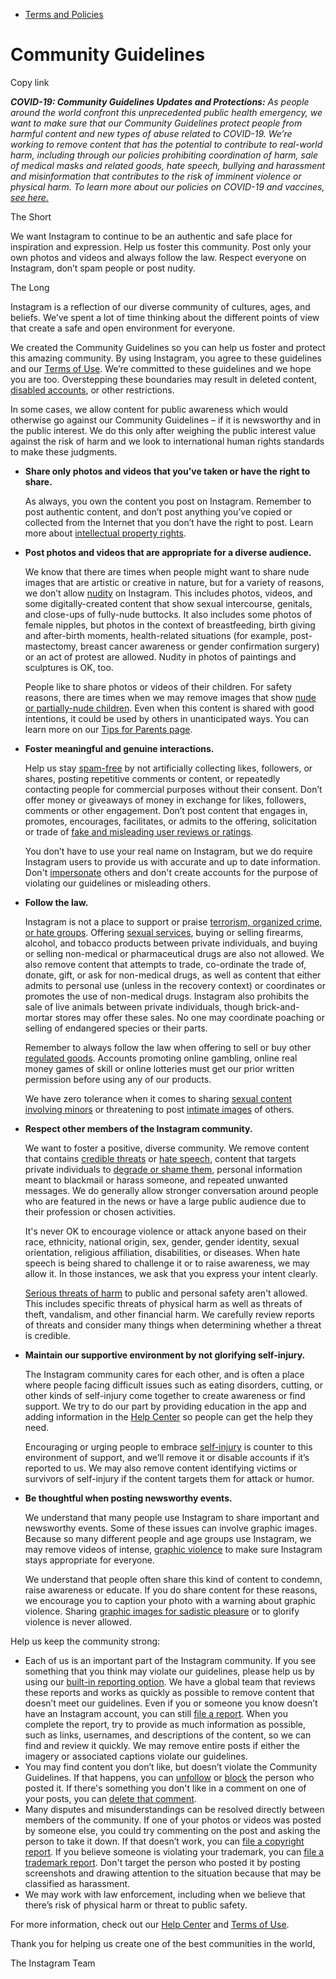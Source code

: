 *   [Terms and Policies](https://help.instagram.com/1417489251945243/?helpref=breadcrumb)

Community Guidelines
====================

Copy link

_**COVID-19: Community Guidelines Updates and Protections:** As people around the world confront this unprecedented public health emergency, we want to make sure that our Community Guidelines protect people from harmful content and new types of abuse related to COVID-19. We’re working to remove content that has the potential to contribute to real-world harm, including through our policies prohibiting coordination of harm, sale of medical masks and related goods, hate speech, bullying and harassment and misinformation that contributes to the risk of imminent violence or physical harm. To learn more about our policies on COVID-19 and vaccines, [see here.](https://help.instagram.com/697825587576762?helpref=faq_content)_

The Short

We want Instagram to continue to be an authentic and safe place for inspiration and expression. Help us foster this community. Post only your own photos and videos and always follow the law. Respect everyone on Instagram, don’t spam people or post nudity.

The Long

Instagram is a reflection of our diverse community of cultures, ages, and beliefs. We’ve spent a lot of time thinking about the different points of view that create a safe and open environment for everyone.

We created the Community Guidelines so you can help us foster and protect this amazing community. By using Instagram, you agree to these guidelines and our [Terms of Use](https://www.instagram.com/legal/terms). We’re committed to these guidelines and we hope you are too. Overstepping these boundaries may result in deleted content, [disabled accounts](https://help.instagram.com/366993040048856?helpref=faq_content), or other restrictions.

In some cases, we allow content for public awareness which would otherwise go against our Community Guidelines – if it is newsworthy and in the public interest. We do this only after weighing the public interest value against the risk of harm and we look to international human rights standards to make these judgments.

*   **Share only photos and videos that you’ve taken or have the right to share.**
    
    As always, you own the content you post on Instagram. Remember to post authentic content, and don’t post anything you’ve copied or collected from the Internet that you don’t have the right to post. Learn more about [intellectual property rights](https://help.instagram.com/126382350847838?helpref=faq_content).
    
*   **Post photos and videos that are appropriate for a diverse audience.**
    
    We know that there are times when people might want to share nude images that are artistic or creative in nature, but for a variety of reasons, we don’t allow [nudity](https://l.instagram.com/?u=https%3A%2F%2Fwww.facebook.com%2Fcommunitystandards%2Fadult_nudity_sexual_activity&e=AT3-nzhw8IB_RbwVFPA7SlrxJpdSm3pmjXdphu3_vbxIuqYXfA22niPUroxM9SellIT6WQS8SWjGtzAniwKZcE4u10LGcX9-PYA75DnkSiJhSoz6l7uX21Z16eMlTSm3DggdrKKeB8xEr0BS3i127xpseQcxU3dVgWNT1g) on Instagram. This includes photos, videos, and some digitally-created content that show sexual intercourse, genitals, and close-ups of fully-nude buttocks. It also includes some photos of female nipples, but photos in the context of breastfeeding, birth giving and after-birth moments, health-related situations (for example, post-mastectomy, breast cancer awareness or gender confirmation surgery) or an act of protest are allowed. Nudity in photos of paintings and sculptures is OK, too.
    
    People like to share photos or videos of their children. For safety reasons, there are times when we may remove images that show [nude or partially-nude children](https://l.instagram.com/?u=https%3A%2F%2Fwww.facebook.com%2Fcommunitystandards%2Fchild_nudity_sexual_exploitation&e=AT3-nzhw8IB_RbwVFPA7SlrxJpdSm3pmjXdphu3_vbxIuqYXfA22niPUroxM9SellIT6WQS8SWjGtzAniwKZcE4u10LGcX9-PYA75DnkSiJhSoz6l7uX21Z16eMlTSm3DggdrKKeB8xEr0BS3i127xpseQcxU3dVgWNT1g). Even when this content is shared with good intentions, it could be used by others in unanticipated ways. You can learn more on our [Tips for Parents page](https://help.instagram.com/154475974694511/?helpref=faq_content).
    
*   **Foster meaningful and genuine interactions.**
    
    Help us stay [spam-free](https://l.instagram.com/?u=https%3A%2F%2Fwww.facebook.com%2Fcommunitystandards%2Fspam&e=AT3-nzhw8IB_RbwVFPA7SlrxJpdSm3pmjXdphu3_vbxIuqYXfA22niPUroxM9SellIT6WQS8SWjGtzAniwKZcE4u10LGcX9-PYA75DnkSiJhSoz6l7uX21Z16eMlTSm3DggdrKKeB8xEr0BS3i127xpseQcxU3dVgWNT1g) by not artificially collecting likes, followers, or shares, posting repetitive comments or content, or repeatedly contacting people for commercial purposes without their consent. Don’t offer money or giveaways of money in exchange for likes, followers, comments or other engagement. Don’t post content that engages in, promotes, encourages, facilitates, or admits to the offering, solicitation or trade of [fake and misleading user reviews or ratings](https://l.instagram.com/?u=https%3A%2F%2Fwww.facebook.com%2Fcommunitystandards%2Ffraud_deception&e=AT3-nzhw8IB_RbwVFPA7SlrxJpdSm3pmjXdphu3_vbxIuqYXfA22niPUroxM9SellIT6WQS8SWjGtzAniwKZcE4u10LGcX9-PYA75DnkSiJhSoz6l7uX21Z16eMlTSm3DggdrKKeB8xEr0BS3i127xpseQcxU3dVgWNT1g).
    
    You don’t have to use your real name on Instagram, but we do require Instagram users to provide us with accurate and up to date information. Don't [impersonate](https://l.instagram.com/?u=https%3A%2F%2Fwww.facebook.com%2Fcommunitystandards%2Fmisrepresentation&e=AT3-nzhw8IB_RbwVFPA7SlrxJpdSm3pmjXdphu3_vbxIuqYXfA22niPUroxM9SellIT6WQS8SWjGtzAniwKZcE4u10LGcX9-PYA75DnkSiJhSoz6l7uX21Z16eMlTSm3DggdrKKeB8xEr0BS3i127xpseQcxU3dVgWNT1g) others and don't create accounts for the purpose of violating our guidelines or misleading others.
    
*   **Follow the law.**
    
    Instagram is not a place to support or praise [terrorism, organized crime, or hate groups](https://l.instagram.com/?u=https%3A%2F%2Fwww.facebook.com%2Fcommunitystandards%2Fdangerous_individuals_organizations&e=AT3-nzhw8IB_RbwVFPA7SlrxJpdSm3pmjXdphu3_vbxIuqYXfA22niPUroxM9SellIT6WQS8SWjGtzAniwKZcE4u10LGcX9-PYA75DnkSiJhSoz6l7uX21Z16eMlTSm3DggdrKKeB8xEr0BS3i127xpseQcxU3dVgWNT1g). Offering [sexual services](https://l.instagram.com/?u=https%3A%2F%2Fwww.facebook.com%2Fcommunitystandards%2Fsexual_solicitation&e=AT3-nzhw8IB_RbwVFPA7SlrxJpdSm3pmjXdphu3_vbxIuqYXfA22niPUroxM9SellIT6WQS8SWjGtzAniwKZcE4u10LGcX9-PYA75DnkSiJhSoz6l7uX21Z16eMlTSm3DggdrKKeB8xEr0BS3i127xpseQcxU3dVgWNT1g), buying or selling firearms, alcohol, and tobacco products between private individuals, and buying or selling non-medical or pharmaceutical drugs are also not allowed. We also remove content that attempts to trade, co-ordinate the trade of, donate, gift, or ask for non-medical drugs, as well as content that either admits to personal use (unless in the recovery context) or coordinates or promotes the use of non-medical drugs. Instagram also prohibits the sale of live animals between private individuals, though brick-and-mortar stores may offer these sales. No one may coordinate poaching or selling of endangered species or their parts.
    
    Remember to always follow the law when offering to sell or buy other [regulated goods](https://l.instagram.com/?u=https%3A%2F%2Fwww.facebook.com%2Fcommunitystandards%2Fregulated_goods&e=AT3-nzhw8IB_RbwVFPA7SlrxJpdSm3pmjXdphu3_vbxIuqYXfA22niPUroxM9SellIT6WQS8SWjGtzAniwKZcE4u10LGcX9-PYA75DnkSiJhSoz6l7uX21Z16eMlTSm3DggdrKKeB8xEr0BS3i127xpseQcxU3dVgWNT1g). Accounts promoting online gambling, online real money games of skill or online lotteries must get our prior written permission before using any of our products.
    
    We have zero tolerance when it comes to sharing [sexual content involving minors](https://l.instagram.com/?u=https%3A%2F%2Fwww.facebook.com%2Fcommunitystandards%2Fchild_nudity_sexual_exploitation&e=AT3-nzhw8IB_RbwVFPA7SlrxJpdSm3pmjXdphu3_vbxIuqYXfA22niPUroxM9SellIT6WQS8SWjGtzAniwKZcE4u10LGcX9-PYA75DnkSiJhSoz6l7uX21Z16eMlTSm3DggdrKKeB8xEr0BS3i127xpseQcxU3dVgWNT1g) or threatening to post [intimate images](https://l.instagram.com/?u=https%3A%2F%2Fwww.facebook.com%2Fcommunitystandards%2Fsexual_exploitation_adults&e=AT3-nzhw8IB_RbwVFPA7SlrxJpdSm3pmjXdphu3_vbxIuqYXfA22niPUroxM9SellIT6WQS8SWjGtzAniwKZcE4u10LGcX9-PYA75DnkSiJhSoz6l7uX21Z16eMlTSm3DggdrKKeB8xEr0BS3i127xpseQcxU3dVgWNT1g) of others.
    
*   **Respect other members of the Instagram community.**
    
    We want to foster a positive, diverse community. We remove content that contains [credible threats](https://l.instagram.com/?u=https%3A%2F%2Fwww.facebook.com%2Fcommunitystandards%2Fcredible_violence&e=AT3-nzhw8IB_RbwVFPA7SlrxJpdSm3pmjXdphu3_vbxIuqYXfA22niPUroxM9SellIT6WQS8SWjGtzAniwKZcE4u10LGcX9-PYA75DnkSiJhSoz6l7uX21Z16eMlTSm3DggdrKKeB8xEr0BS3i127xpseQcxU3dVgWNT1g) or [hate speech](https://l.instagram.com/?u=https%3A%2F%2Fwww.facebook.com%2Fcommunitystandards%2Fhate_speech&e=AT3-nzhw8IB_RbwVFPA7SlrxJpdSm3pmjXdphu3_vbxIuqYXfA22niPUroxM9SellIT6WQS8SWjGtzAniwKZcE4u10LGcX9-PYA75DnkSiJhSoz6l7uX21Z16eMlTSm3DggdrKKeB8xEr0BS3i127xpseQcxU3dVgWNT1g), content that targets private individuals to [degrade or shame them](https://l.instagram.com/?u=https%3A%2F%2Fwww.facebook.com%2Fcommunitystandards%2Fbullying&e=AT3-nzhw8IB_RbwVFPA7SlrxJpdSm3pmjXdphu3_vbxIuqYXfA22niPUroxM9SellIT6WQS8SWjGtzAniwKZcE4u10LGcX9-PYA75DnkSiJhSoz6l7uX21Z16eMlTSm3DggdrKKeB8xEr0BS3i127xpseQcxU3dVgWNT1g), personal information meant to blackmail or harass someone, and repeated unwanted messages. We do generally allow stronger conversation around people who are featured in the news or have a large public audience due to their profession or chosen activities.
    
    It's never OK to encourage violence or attack anyone based on their race, ethnicity, national origin, sex, gender, gender identity, sexual orientation, religious affiliation, disabilities, or diseases. When hate speech is being shared to challenge it or to raise awareness, we may allow it. In those instances, we ask that you express your intent clearly.
    
    [Serious threats of harm](https://l.instagram.com/?u=https%3A%2F%2Fwww.facebook.com%2Fcommunitystandards%2Fcredible_violence&e=AT3-nzhw8IB_RbwVFPA7SlrxJpdSm3pmjXdphu3_vbxIuqYXfA22niPUroxM9SellIT6WQS8SWjGtzAniwKZcE4u10LGcX9-PYA75DnkSiJhSoz6l7uX21Z16eMlTSm3DggdrKKeB8xEr0BS3i127xpseQcxU3dVgWNT1g) to public and personal safety aren't allowed. This includes specific threats of physical harm as well as threats of theft, vandalism, and other financial harm. We carefully review reports of threats and consider many things when determining whether a threat is credible.
    
*   **Maintain our supportive environment by not glorifying self-injury.**
    
    The Instagram community cares for each other, and is often a place where people facing difficult issues such as eating disorders, cutting, or other kinds of self-injury come together to create awareness or find support. We try to do our part by providing education in the app and adding information in the [Help Center](https://help.instagram.com/) so people can get the help they need.
    
    Encouraging or urging people to embrace [self-injury](https://l.instagram.com/?u=https%3A%2F%2Fwww.facebook.com%2Fcommunitystandards%2Fsuicide_self_injury_violence&e=AT3-nzhw8IB_RbwVFPA7SlrxJpdSm3pmjXdphu3_vbxIuqYXfA22niPUroxM9SellIT6WQS8SWjGtzAniwKZcE4u10LGcX9-PYA75DnkSiJhSoz6l7uX21Z16eMlTSm3DggdrKKeB8xEr0BS3i127xpseQcxU3dVgWNT1g) is counter to this environment of support, and we’ll remove it or disable accounts if it’s reported to us. We may also remove content identifying victims or survivors of self-injury if the content targets them for attack or humor.
    
*   **Be thoughtful when posting newsworthy events.**
    
    We understand that many people use Instagram to share important and newsworthy events. Some of these issues can involve graphic images. Because so many different people and age groups use Instagram, we may remove videos of intense, [graphic violence](https://l.instagram.com/?u=https%3A%2F%2Fwww.facebook.com%2Fcommunitystandards%2Fgraphic_violence&e=AT3-nzhw8IB_RbwVFPA7SlrxJpdSm3pmjXdphu3_vbxIuqYXfA22niPUroxM9SellIT6WQS8SWjGtzAniwKZcE4u10LGcX9-PYA75DnkSiJhSoz6l7uX21Z16eMlTSm3DggdrKKeB8xEr0BS3i127xpseQcxU3dVgWNT1g) to make sure Instagram stays appropriate for everyone.
    
    We understand that people often share this kind of content to condemn, raise awareness or educate. If you do share content for these reasons, we encourage you to caption your photo with a warning about graphic violence. Sharing [graphic images for sadistic pleasure](https://l.instagram.com/?u=https%3A%2F%2Fwww.facebook.com%2Fcommunitystandards%2Fcruel_insensitive&e=AT3-nzhw8IB_RbwVFPA7SlrxJpdSm3pmjXdphu3_vbxIuqYXfA22niPUroxM9SellIT6WQS8SWjGtzAniwKZcE4u10LGcX9-PYA75DnkSiJhSoz6l7uX21Z16eMlTSm3DggdrKKeB8xEr0BS3i127xpseQcxU3dVgWNT1g) or to glorify violence is never allowed.
    

Help us keep the community strong:

*   Each of us is an important part of the Instagram community. If you see something that you think may violate our guidelines, please help us by using our [built-in reporting option](https://help.instagram.com/165828726894770?helpref=faq_content). We have a global team that reviews these reports and works as quickly as possible to remove content that doesn’t meet our guidelines. Even if you or someone you know doesn’t have an Instagram account, you can still [file a report](https://help.instagram.com/contact/383679321740945). When you complete the report, try to provide as much information as possible, such as links, usernames, and descriptions of the content, so we can find and review it quickly. We may remove entire posts if either the imagery or associated captions violate our guidelines.
*   You may find content you don’t like, but doesn’t violate the Community Guidelines. If that happens, you can [unfollow](https://help.instagram.com/286340048138725?helpref=faq_content) or [block](https://help.instagram.com/426700567389543/?helpref=faq_content) the person who posted it. If there's something you don't like in a comment on one of your posts, you can [delete that comment](https://help.instagram.com/289098941190483?helpref=faq_content).
*   Many disputes and misunderstandings can be resolved directly between members of the community. If one of your photos or videos was posted by someone else, you could try commenting on the post and asking the person to take it down. If that doesn’t work, you can [file a copyright report](https://help.instagram.com/126382350847838?helpref=faq_content). If you believe someone is violating your trademark, you can [file a trademark report](https://help.instagram.com/222826637847963?helpref=faq_content). Don't target the person who posted it by posting screenshots and drawing attention to the situation because that may be classified as harassment.
*   We may work with law enforcement, including when we believe that there’s risk of physical harm or threat to public safety.

For more information, check out our [Help Center](https://help.instagram.com/) and [Terms of Use](https://l.instagram.com/?u=http%3A%2F%2Finstagram.com%2Flegal%2Fterms%2F%23&e=AT3-nzhw8IB_RbwVFPA7SlrxJpdSm3pmjXdphu3_vbxIuqYXfA22niPUroxM9SellIT6WQS8SWjGtzAniwKZcE4u10LGcX9-PYA75DnkSiJhSoz6l7uX21Z16eMlTSm3DggdrKKeB8xEr0BS3i127xpseQcxU3dVgWNT1g).

Thank you for helping us create one of the best communities in the world,

The Instagram Team